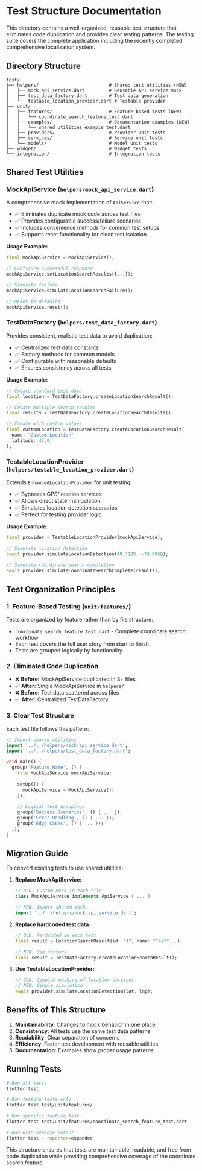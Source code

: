 # Test Structure Documentation

This directory contains a well-organized, reusable test structure that eliminates code duplication and provides clear testing patterns. The testing suite covers the complete application including the recently completed comprehensive localization system.

## Directory Structure

```
test/
├── helpers/                          # Shared test utilities (NEW)
│   ├── mock_api_service.dart         # Reusable API service mock
│   ├── test_data_factory.dart        # Test data generation
│   └── testable_location_provider.dart # Testable provider
├── unit/
│   ├── features/                     # Feature-based tests (NEW)
│   │   └── coordinate_search_feature_test.dart
│   ├── examples/                     # Documentation examples (NEW)
│   │   └── shared_utilities_example_test.dart
│   ├── providers/                    # Provider unit tests
│   ├── services/                     # Service unit tests
│   └── models/                       # Model unit tests
├── widget/                           # Widget tests
└── integration/                      # Integration tests
```

## Shared Test Utilities

### MockApiService (`helpers/mock_api_service.dart`)

A comprehensive mock implementation of `ApiService` that:
- ✅ Eliminates duplicate mock code across test files
- ✅ Provides configurable success/failure scenarios
- ✅ Includes convenience methods for common test setups
- ✅ Supports reset functionality for clean test isolation

**Usage Example:**
```dart
final mockApiService = MockApiService();

// Configure successful response
mockApiService.setLocationSearchResults([...]);

// Simulate failure
mockApiService.simulateLocationSearchFailure();

// Reset to defaults
mockApiService.reset();
```

### TestDataFactory (`helpers/test_data_factory.dart`)

Provides consistent, realistic test data to avoid duplication:
- ✅ Centralized test data constants
- ✅ Factory methods for common models
- ✅ Configurable with reasonable defaults
- ✅ Ensures consistency across all tests

**Usage Example:**
```dart
// Create standard test data
final location = TestDataFactory.createLocationSearchResult();

// Create multiple search results
final results = TestDataFactory.createLocationSearchResults();

// Create with custom values
final customLocation = TestDataFactory.createLocationSearchResult(
  name: "Custom Location",
  latitude: 45.0,
);
```

### TestableLocationProvider (`helpers/testable_location_provider.dart`)

Extends `EnhancedLocationProvider` for unit testing:
- ✅ Bypasses GPS/location services
- ✅ Allows direct state manipulation
- ✅ Simulates location detection scenarios
- ✅ Perfect for testing provider logic

**Usage Example:**
```dart
final provider = TestableLocationProvider(mockApiService);

// Simulate location detection
await provider.simulateLocationDetection(40.7128, -74.0060);

// Simulate coordinate search completion
await provider.simulateCoordinateSearchComplete(results);
```

## Test Organization Principles

### 1. Feature-Based Testing (`unit/features/`)
Tests are organized by feature rather than by file structure:
- `coordinate_search_feature_test.dart` - Complete coordinate search workflow
- Each test covers the full user story from start to finish
- Tests are grouped logically by functionality

### 2. Eliminated Code Duplication
- ❌ **Before:** MockApiService duplicated in 3+ files
- ✅ **After:** Single MockApiService in `helpers/`
- ❌ **Before:** Test data scattered across files
- ✅ **After:** Centralized TestDataFactory

### 3. Clear Test Structure
Each test file follows this pattern:
```dart
// Import shared utilities
import '../../helpers/mock_api_service.dart';
import '../../helpers/test_data_factory.dart';

void main() {
  group('Feature Name', () {
    late MockApiService mockApiService;
    
    setUp(() {
      mockApiService = MockApiService();
    });
    
    // Logical test groupings
    group('Success Scenarios', () { ... });
    group('Error Handling', () { ... });
    group('Edge Cases', () { ... });
  });
}
```

## Migration Guide

To convert existing tests to use shared utilities:

1. **Replace MockApiService:**
   ```dart
   // OLD: Custom mock in each file
   class MockApiService implements ApiService { ... }
   
   // NEW: Import shared mock
   import '../../helpers/mock_api_service.dart';
   ```

2. **Replace hardcoded test data:**
   ```dart
   // OLD: Hardcoded in each test
   final result = LocationSearchResult(id: "1", name: "Test"...);
   
   // NEW: Use factory
   final result = TestDataFactory.createLocationSearchResult();
   ```

3. **Use TestableLocationProvider:**
   ```dart
   // OLD: Complex mocking of location services
   // NEW: Simple simulation
   await provider.simulateLocationDetection(lat, lng);
   ```

## Benefits of This Structure

1. **Maintainability**: Changes to mock behavior in one place
2. **Consistency**: All tests use the same test data patterns
3. **Readability**: Clear separation of concerns
4. **Efficiency**: Faster test development with reusable utilities
5. **Documentation**: Examples show proper usage patterns

## Running Tests

```bash
# Run all tests
flutter test

# Run feature tests only
flutter test test/unit/features/

# Run specific feature test
flutter test test/unit/features/coordinate_search_feature_test.dart

# Run with verbose output
flutter test --reporter=expanded
```

This structure ensures that tests are maintainable, readable, and free from code duplication while providing comprehensive coverage of the coordinate search feature.